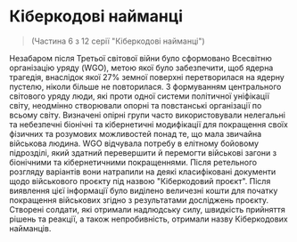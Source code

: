 # Кіберкодові найманці
> (Частина 6 з 12 серії "Кіберкодові найманці")

Незабаром після Третьої світової війни було сформовано Всесвітню організацію уряду (WGO), метою якої було забезпечити, щоб ядерна трагедія, внаслідок якої 27% земної поверхні перетворилася на ядерну пустелю, ніколи більше не повторилася. З формуванням центрального світового уряду люди, які проти одної системи політичної уніфікації світу, неодмінно створювали опорні та повстанські організації по всьому світу. Визначені опірні групи часто використовували нелегальні та небезпечні біонічні та кібернетичні модифікації для покращення своїх фізичних та розумових можливостей понад те, що мала звичайна військова людина. WGO відчувала потребу в елітному бойовому підрозділі, який здатний перевершити й перемогти військові загони з біонічними та кібернетичними покращеннями. Після ретельного розгляду варіантів вони натрапили на деякі класифіковані документи щодо військового проєкту під назвою "Кіберкодовий проєкт". Після виявлення цієї інформації було виділено величезні кошти для початку покращення військових згідно з результатами досліджень проєкту. Створені солдати, які отримали надлюдську силу, швидкість прийняття рішень та реакції, а також непробивність, отримали назву Кіберкодових найманців.